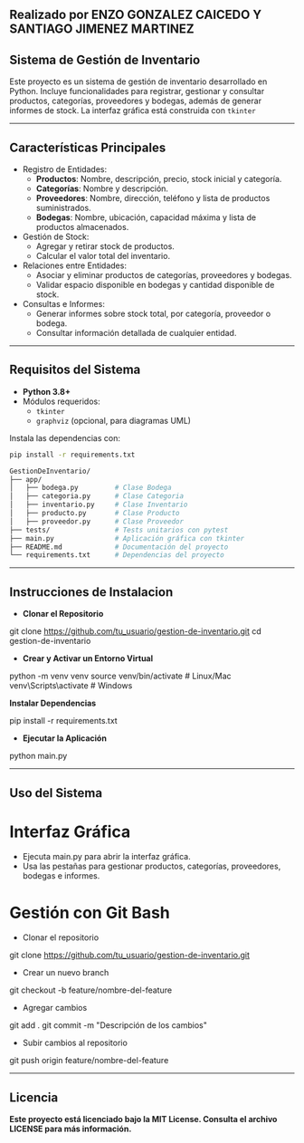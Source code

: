 ## Realizado por ENZO GONZALEZ CAICEDO Y SANTIAGO JIMENEZ MARTINEZ

## Sistema de Gestión de Inventario

Este proyecto es un sistema de gestión de inventario desarrollado en Python. Incluye funcionalidades para registrar, gestionar y consultar productos, categorías, proveedores y bodegas, además de generar informes de stock. La interfaz gráfica está construida con `tkinter`


--- 

## Características Principales

- Registro de Entidades:
  - **Productos**: Nombre, descripción, precio, stock inicial y categoría.
  - **Categorías**: Nombre y descripción.
  - **Proveedores**: Nombre, dirección, teléfono y lista de productos suministrados.
  - **Bodegas**: Nombre, ubicación, capacidad máxima y lista de productos almacenados.
- Gestión de Stock:
  - Agregar y retirar stock de productos.
  - Calcular el valor total del inventario.
- Relaciones entre Entidades:
  - Asociar y eliminar productos de categorías, proveedores y bodegas.
  - Validar espacio disponible en bodegas y cantidad disponible de stock.
- Consultas e Informes:
  - Generar informes sobre stock total, por categoría, proveedor o bodega.
  - Consultar información detallada de cualquier entidad.

---

## Requisitos del Sistema

- **Python 3.8+**
- Módulos requeridos:
  - `tkinter`
  - `graphviz` (opcional, para diagramas UML)

Instala las dependencias con:
```bash
pip install -r requirements.txt

GestionDeInventario/
├── app/
│   ├── bodega.py         # Clase Bodega
│   ├── categoria.py      # Clase Categoria
│   ├── inventario.py     # Clase Inventario
│   ├── producto.py       # Clase Producto
│   ├── proveedor.py      # Clase Proveedor
├── tests/                # Tests unitarios con pytest
├── main.py               # Aplicación gráfica con tkinter
├── README.md             # Documentación del proyecto
└── requirements.txt      # Dependencias del proyecto
```

--- 

## Instrucciones de Instalacion

- **Clonar el Repositorio**

git clone https://github.com/tu_usuario/gestion-de-inventario.git
cd gestion-de-inventario

- **Crear y Activar un Entorno Virtual**

python -m venv venv
source venv/bin/activate    # Linux/Mac
venv\Scripts\activate       # Windows

**Instalar Dependencias** 

pip install -r requirements.txt

- **Ejecutar la Aplicación**

python main.py

---

## Uso del Sistema

# Interfaz Gráfica

- Ejecuta main.py para abrir la interfaz gráfica.
- Usa las pestañas para gestionar productos, categorías, proveedores, bodegas e informes.

# Gestión con Git Bash

- Clonar el repositorio

git clone https://github.com/tu_usuario/gestion-de-inventario.git

- Crear un nuevo branch

git checkout -b feature/nombre-del-feature

- Agregar cambios

git add .
git commit -m "Descripción de los cambios"

- Subir cambios al repositorio

git push origin feature/nombre-del-feature

---


## Licencia

**Este proyecto está licenciado bajo la MIT License. Consulta el archivo LICENSE para más información.**










